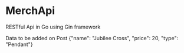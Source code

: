 # MerchApi
RESTful Api in Go using Gin framework

Data to be added on Post
{"name": "Jubilee Cross", "price": 20, "type": "Pendant"}